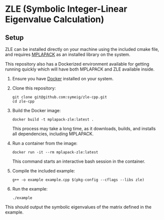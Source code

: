 # ZLE (Symbolic Integer-Linear Eigenvalue Calculation)


## Setup

ZLE can be installed directly on your machine using the included cmake file, and requires [MPLAPACK](https://github.com/nakatamaho/mplapack) as an installed library on the system.

This repository also has a Dockerized environment available for getting running quickly which will have both MPLAPACK and ZLE available inside.

1. Ensure you have [Docker](https://www.docker.com/products/docker-desktop/) installed on your system.

2. Clone this repository:
   ```
   git clone git@github.com:symeig/zle-cpp.git
   cd zle-cpp
   ```

3. Build the Docker image:
   ```
   docker build -t mplapack-zle:latest .
   ```
   This process may take a long time, as it downloads, builds, and installs all dependencies, including MPLAPACK.

4. Run a container from the image:
   ```
   docker run -it --rm mplapack-zle:latest
   ```
   This command starts an interactive bash session in the container.

5. Compile the included example:
   ```
   g++ -o example example.cpp $(pkg-config --cflags --libs zle)
   ```

6. Run the example:
   ```
   ./example
   ```

This should output the symbolic eigenvalues of the matrix defined in the example.

